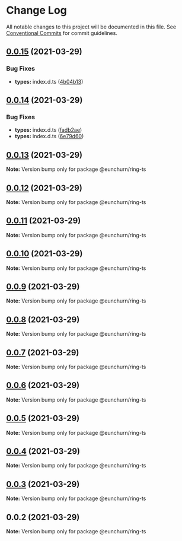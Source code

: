 # Change Log

All notable changes to this project will be documented in this file.
See [Conventional Commits](https://conventionalcommits.org) for commit guidelines.

## [0.0.15](https://github.com/eunchurn/ts-utils/compare/@eunchurn/ring-ts@0.0.14...@eunchurn/ring-ts@0.0.15) (2021-03-29)


### Bug Fixes

* **types:** index.d.ts ([4b04b13](https://github.com/eunchurn/ts-utils/commit/4b04b13b834bce9f75503491b96f019f3844bc6a))





## [0.0.14](https://github.com/eunchurn/ts-utils/compare/@eunchurn/ring-ts@0.0.13...@eunchurn/ring-ts@0.0.14) (2021-03-29)


### Bug Fixes

* **types:** index.d.ts ([fadb2ae](https://github.com/eunchurn/ts-utils/commit/fadb2ae3ea84f79094705ac6fcb1e3dc742b9c07))
* **types:** index.d.ts ([6e79d60](https://github.com/eunchurn/ts-utils/commit/6e79d60a3b5c63289f9ee6ddda47c7765e263ffc))





## [0.0.13](https://github.com/eunchurn/ts-utils/compare/@eunchurn/ring-ts@0.0.12...@eunchurn/ring-ts@0.0.13) (2021-03-29)

**Note:** Version bump only for package @eunchurn/ring-ts





## [0.0.12](https://github.com/eunchurn/ts-utils/compare/@eunchurn/ring-ts@0.0.11...@eunchurn/ring-ts@0.0.12) (2021-03-29)

**Note:** Version bump only for package @eunchurn/ring-ts





## [0.0.11](https://github.com/eunchurn/ts-utils/compare/@eunchurn/ring-ts@0.0.10...@eunchurn/ring-ts@0.0.11) (2021-03-29)

**Note:** Version bump only for package @eunchurn/ring-ts





## [0.0.10](https://github.com/eunchurn/ts-utils/compare/@eunchurn/ring-ts@0.0.9...@eunchurn/ring-ts@0.0.10) (2021-03-29)

**Note:** Version bump only for package @eunchurn/ring-ts





## [0.0.9](https://github.com/eunchurn/ts-utils/compare/@eunchurn/ring-ts@0.0.8...@eunchurn/ring-ts@0.0.9) (2021-03-29)

**Note:** Version bump only for package @eunchurn/ring-ts





## [0.0.8](https://github.com/eunchurn/ts-utils/compare/@eunchurn/ring-ts@0.0.7...@eunchurn/ring-ts@0.0.8) (2021-03-29)

**Note:** Version bump only for package @eunchurn/ring-ts





## [0.0.7](https://github.com/eunchurn/ts-utils/compare/@eunchurn/ring-ts@0.0.6...@eunchurn/ring-ts@0.0.7) (2021-03-29)

**Note:** Version bump only for package @eunchurn/ring-ts





## [0.0.6](https://github.com/eunchurn/ts-utils/compare/@eunchurn/ring-ts@0.0.5...@eunchurn/ring-ts@0.0.6) (2021-03-29)

**Note:** Version bump only for package @eunchurn/ring-ts





## [0.0.5](https://github.com/eunchurn/ts-utils/compare/@eunchurn/ring-ts@0.0.4...@eunchurn/ring-ts@0.0.5) (2021-03-29)

**Note:** Version bump only for package @eunchurn/ring-ts





## [0.0.4](https://github.com/eunchurn/ts-utils/compare/@eunchurn/ring-ts@0.0.3...@eunchurn/ring-ts@0.0.4) (2021-03-29)

**Note:** Version bump only for package @eunchurn/ring-ts





## [0.0.3](https://github.com/eunchurn/ts-utils/compare/@eunchurn/ring-ts@0.0.2...@eunchurn/ring-ts@0.0.3) (2021-03-29)

**Note:** Version bump only for package @eunchurn/ring-ts





## 0.0.2 (2021-03-29)

**Note:** Version bump only for package @eunchurn/ring-ts
